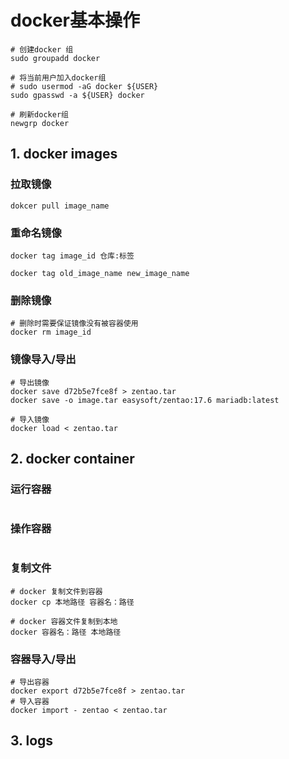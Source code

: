 # docker基本操作

```shell
# 创建docker 组
sudo groupadd docker

# 将当前用户加入docker组
# sudo usermod -aG docker ${USER}
sudo gpasswd -a ${USER} docker

# 刷新docker组
newgrp docker
```



## 1. docker images

### 拉取镜像

```shell
dokcer pull image_name
```

### 重命名镜像

```shell
docker tag image_id 仓库:标签

docker tag old_image_name new_image_name
```

### 删除镜像

```shell
# 删除时需要保证镜像没有被容器使用
docker rm image_id
```

### 镜像导入/导出

```shell
# 导出镜像
docker save d72b5e7fce8f > zentao.tar
docker save -o image.tar easysoft/zentao:17.6 mariadb:latest

# 导入镜像
docker load < zentao.tar
```

## 2. docker container

### 运行容器

```shell

```

### 操作容器

```shell

```

### 复制文件

```shell
# docker 复制文件到容器
docker cp 本地路径 容器名：路径

# docker 容器文件复制到本地
docker 容器名：路径 本地路径
```

### 容器导入/导出

```shell
# 导出容器
docker export d72b5e7fce8f > zentao.tar
# 导入容器
docker import - zentao < zentao.tar
```

## 3. logs






